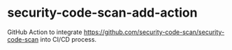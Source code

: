 # security-code-scan-add-action
GitHub Action to integrate https://github.com/security-code-scan/security-code-scan into CI/CD process.
